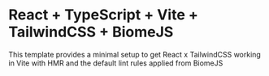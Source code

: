 # React + TypeScript + Vite + TailwindCSS + BiomeJS

This template provides a minimal setup to get React x TailwindCSS working in Vite with HMR and the default lint rules applied from BiomeJS
